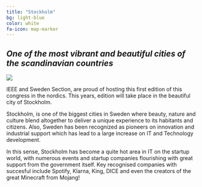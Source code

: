 ```yaml
---
title: "Stockholm"
bg: light-blue
color: white
fa-icon: map-marker
---
```


## *One of the most vibrant and beautiful cities of the scandinavian countries*

<span>
  <img src="https://upload.wikimedia.org/wikipedia/commons/8/8c/GamlaStan_from_Katarinahissen_Stockholm_Swe.jpg"/>
</span>

IEEE and Sweden Section, are proud of hosting this first edition of this congress in the nordics. This years, edition
 will take place in the beautiful city of Stockholm.
 
 Stockholm, is one of the biggest cities in Sweden where beauty, nature and culture blend altogether to deliver a 
 unique experience to its habitants and citizens. Also, Sweden has been recognized as pioneers on innovation and 
 industrial support which has lead to a large increase on IT and Technology development.
 
 In this sense, Stockholm has become a quite hot area in IT on the startup world, with numerous events and startup 
 companies flourishing with great support from the government itself. Key recognised companies with succesful include
  Spotify, Klarna, King, DICE and even the creators of the great Minecraft from Mojang!

